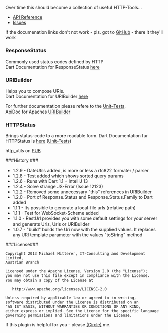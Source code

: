 Over time this should become a collection of useful HTTP-Tools...

* [API Reference][4]
* [Issues][5]

If the documenation links don't not work - pls. got to [GitHub][9] - there it they'll work

### ResponseStatus ###
Commonly used status codes defined by HTTP<br>
Dart Documentation for ResponseStatus [here][10]

### URIBuilder ###
Helps you to compose URIs.<br>
Dart Documentation for URIBuilder [here][6]
 
For further documentation please refere to the [Unit-Tests][1].<br>
ApiDoc for Apaches [URIBuilder][3]

### HTTPStatus ###
Brings status-code to a more readable form.
Dart Documentation fur HTTPStatus is [here][7] 
([Unit-Tests][2])

http_utils on [PUB][8]

###History ###
* 1.2.9 - DateUtils added, is more or less a rfc822 formater / parser
* 1.2.8 - Test added which shows sorted query params
* 1.2.6 - Runs with Dart 1.1 + IntelliJ 13
* 1.2.4 - Solve strange JS-Error (Issue 12123)
* 1.2.2 - Removed some unnecessary "this" references in URIBuilder
* 1.2.0 - Port of Response.Status and Response.Status.Family to Dart added
* 1.1.1 - Its possible to generate a local-file urls (relative path)
* 1.1.1 - Test for WebSocket-Scheme added
* 1.1.0 - RestUrl provides you with some default settings for your server and generats Urls, Uris or URIBuilder
* 1.0.7 - "build" builds the Uri now with the supplied values. It replaces any URI template parameter with the values "toString" method

###License###

    Copyright 2013 Michael Mitterer, IT-Consulting and Development Limited,
    Austrian Branch

    Licensed under the Apache License, Version 2.0 (the "License");
    you may not use this file except in compliance with the License.
    You may obtain a copy of the License at

       http://www.apache.org/licenses/LICENSE-2.0

    Unless required by applicable law or agreed to in writing, 
    software distributed under the License is distributed on an 
    "AS IS" BASIS, WITHOUT WARRANTIES OR CONDITIONS OF ANY KIND, 
    either express or implied. See the License for the specific language 
    governing permissions and limitations under the License.
    
If this plugin is helpful for you - please [(Circle)](http://gplus.mikemitterer.at/) me.

[1]: https://github.com/MikeMitterer/dart-http_utils/blob/master/test/src/uribuilder_test.dart
[2]: https://github.com/MikeMitterer/dart-http_utils/blob/master/test/src/httpstatus_test.dart
[3]: http://hc.apache.org/httpcomponents-client-ga/httpclient/apidocs/org/apache/http/client/utils/URIBuilder.html
[4]: http://htmlpreview.github.io/?https://raw.github.com/MikeMitterer/dart-http_utils/master/lib/docs/httputils.html
[5]: https://github.com/MikeMitterer/dart-http_utils/issues
[6]: http://htmlpreview.github.io/?https://raw.github.com/MikeMitterer/dart-http_utils/master/lib/docs/httputils/URIBuilder.html
[7]: http://htmlpreview.github.io/?https://raw.github.com/MikeMitterer/dart-http_utils/master/lib/docs/httputils/HttpStatus.html
[8]: http://pub.dartlang.org/packages/http_utils
[9]: https://github.com/MikeMitterer/dart-http_utils
[10]: http://htmlpreview.github.io/?https://raw.github.com/MikeMitterer/dart-http_utils/master/lib/docs/httputils/ResponseStatus.html